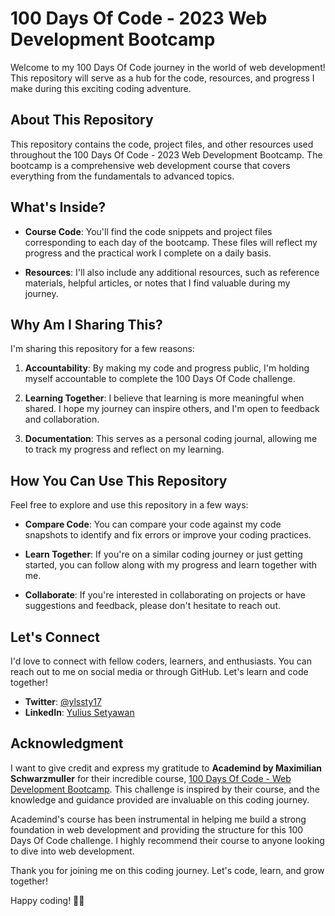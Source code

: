# 100 Days Of Code - 2023 Web Development Bootcamp

Welcome to my 100 Days Of Code journey in the world of web development! This repository will serve as a hub for the code, resources, and progress I make during this exciting coding adventure.

## About This Repository

This repository contains the code, project files, and other resources used throughout the 100 Days Of Code - 2023 Web Development Bootcamp. The bootcamp is a comprehensive web development course that covers everything from the fundamentals to advanced topics.

## What's Inside?

- **Course Code**: You'll find the code snippets and project files corresponding to each day of the bootcamp. These files will reflect my progress and the practical work I complete on a daily basis.

- **Resources**: I'll also include any additional resources, such as reference materials, helpful articles, or notes that I find valuable during my journey.

## Why Am I Sharing This?

I'm sharing this repository for a few reasons:

1. **Accountability**: By making my code and progress public, I'm holding myself accountable to complete the 100 Days Of Code challenge.

2. **Learning Together**: I believe that learning is more meaningful when shared. I hope my journey can inspire others, and I'm open to feedback and collaboration.

3. **Documentation**: This serves as a personal coding journal, allowing me to track my progress and reflect on my learning.

## How You Can Use This Repository

Feel free to explore and use this repository in a few ways:

- **Compare Code**: You can compare your code against my code snapshots to identify and fix errors or improve your coding practices.

- **Learn Together**: If you're on a similar coding journey or just getting started, you can follow along with my progress and learn together with me.

- **Collaborate**: If you're interested in collaborating on projects or have suggestions and feedback, please don't hesitate to reach out.

## Let's Connect

I'd love to connect with fellow coders, learners, and enthusiasts. You can reach out to me on social media or through GitHub. Let's learn and code together!

- **Twitter**: [@ylssty17](https://twitter.com/ylssty17)
- **LinkedIn**: [Yulius Setyawan](https://linkedin.com/in/yulius17)

## Acknowledgment

I want to give credit and express my gratitude to **Academind by Maximilian Schwarzmuller** for their incredible course, [100 Days Of Code - Web Development Bootcamp](https://www.udemy.com/course/100-days-of-code-web-development-bootcamp/). This challenge is inspired by their course, and the knowledge and guidance provided are invaluable on this coding journey.

Academind's course has been instrumental in helping me build a strong foundation in web development and providing the structure for this 100 Days Of Code challenge. I highly recommend their course to anyone looking to dive into web development.


Thank you for joining me on this coding journey. Let's code, learn, and grow together!

Happy coding! 🚀🌐
